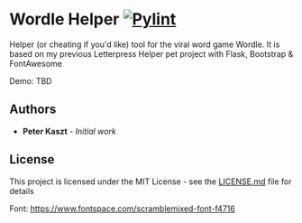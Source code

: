 # Wordle Helper [![Pylint](https://github.com/kasztp/Wordle_Helper/actions/workflows/pylint.yml/badge.svg)](https://github.com/kasztp/Wordle_Helper/actions/workflows/pylint.yml)

Helper (or cheating if you'd like) tool for the viral word game Wordle.
It is based on my previous Letterpress Helper pet project with Flask, Bootstrap & FontAwesome

Demo: TBD

## Authors

* **Peter Kaszt** - *Initial work*

## License

This project is licensed under the MIT License - see the [LICENSE.md](LICENSE.md) file for details

Font: https://www.fontspace.com/scramblemixed-font-f4716
